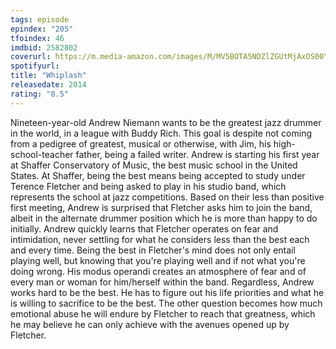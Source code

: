 ```yaml
---
tags: episode
epindex: "205"
tfoindex: 46
imdbid: 2582802
coverurl: https://m.media-amazon.com/images/M/MV5BOTA5NDZlZGUtMjAxOS00YTRkLTkwYmMtYWQ0NWEwZDZiNjEzXkEyXkFqcGdeQXVyMTMxODk2OTU@._V1_SY300_CR0,0,202,300_.jpg
spotifyurl: 
title: "Whiplash"
releasedate: 2014
rating: "8.5"
---
```


Nineteen-year-old Andrew Niemann wants to be the greatest jazz drummer in the world, in a league with Buddy Rich. This goal is despite not coming from a pedigree of greatest, musical or otherwise, with Jim, his high-school-teacher father, being a failed writer. Andrew is starting his first year at Shaffer Conservatory of Music, the best music school in the United States. At Shaffer, being the best means being accepted to study under Terence Fletcher and being asked to play in his studio band, which represents the school at jazz competitions. Based on their less than positive first meeting, Andrew is surprised that Fletcher asks him to join the band, albeit in the alternate drummer position which he is more than happy to do initially. Andrew quickly learns that Fletcher operates on fear and intimidation, never settling for what he considers less than the best each and every time. Being the best in Fletcher's mind does not only entail playing well, but knowing that you're playing well and if not what you're doing wrong. His modus operandi creates an atmosphere of fear and of every man or woman for him/herself within the band. Regardless, Andrew works hard to be the best. He has to figure out his life priorities and what he is willing to sacrifice to be the best. The other question becomes how much emotional abuse he will endure by Fletcher to reach that greatness, which he may believe he can only achieve with the avenues opened up by Fletcher.